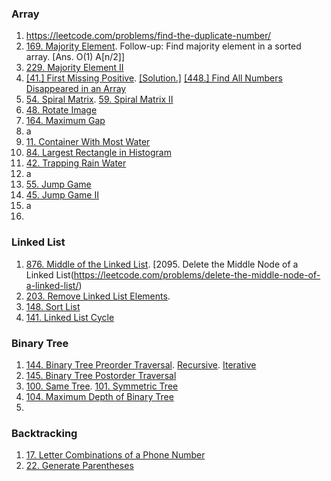 ### Array
1. https://leetcode.com/problems/find-the-duplicate-number/
2. [169. Majority Element](https://leetcode.com/problems/majority-element/). Follow-up: Find majority element in a sorted array. [Ans. O(1) A[n/2]]
3. [229. Majority Element II](https://leetcode.com/problems/majority-element-ii/)
4. [[41.] First Missing Positive](https://leetcode.com/problems/first-missing-positive/). [[Solution.]](https://leetcode.com/submissions/detail/644511007/) [[448.] Find All Numbers Disappeared in an Array](https://leetcode.com/problems/find-all-numbers-disappeared-in-an-array/)
5. [54. Spiral Matrix](https://leetcode.com/problems/spiral-matrix). [59. Spiral Matrix II](https://leetcode.com/problems/spiral-matrix-ii/)
6. [48. Rotate Image](https://leetcode.com/problems/rotate-image/)
7. [164. Maximum Gap](https://leetcode.com/problems/maximum-gap/)
8. a
9. [11. Container With Most Water](https://leetcode.com/problems/container-with-most-water/)
10. [84. Largest Rectangle in Histogram](https://leetcode.com/problems/largest-rectangle-in-histogram/)
11. [42. Trapping Rain Water](https://leetcode.com/problems/trapping-rain-water/)
12. a
13. [55. Jump Game](https://leetcode.com/problems/jump-game)
14. [45. Jump Game II](https://leetcode.com/problems/jump-game-ii/)
15. a
16. [](https://leetcode.com/problems/remove-covered-intervals/)


### Linked List
1. [876. Middle of the Linked List](https://leetcode.com/problems/middle-of-the-linked-list/). [2095. Delete the Middle Node of a Linked List(https://leetcode.com/problems/delete-the-middle-node-of-a-linked-list/)
2. [203. Remove Linked List Elements](https://leetcode.com/problems/remove-linked-list-elements/).
2. [148. Sort List](https://leetcode.com/problems/sort-list/)
3. [141. Linked List Cycle](https://leetcode.com/problems/linked-list-cycle/)

### Binary Tree
1. [144. Binary Tree Preorder Traversal](https://leetcode.com/problems/binary-tree-preorder-traversal/). [Recursive](https://leetcode.com/submissions/detail/649987320/). [Iterative](https://leetcode.com/submissions/detail/650000642/)
2. [145. Binary Tree Postorder Traversal](https://leetcode.com/problems/binary-tree-postorder-traversal)
3. [100. Same Tree](https://leetcode.com/problems/same-tree). [101. Symmetric Tree](https://leetcode.com/problems/symmetric-tree)
4. [104. Maximum Depth of Binary Tree](https://leetcode.com/problems/maximum-depth-of-binary-tree/)
5. 
### Backtracking
1. [17. Letter Combinations of a Phone Number](https://leetcode.com/problems/letter-combinations-of-a-phone-number/)
2. [22. Generate Parentheses](https://leetcode.com/problems/generate-parentheses/)
